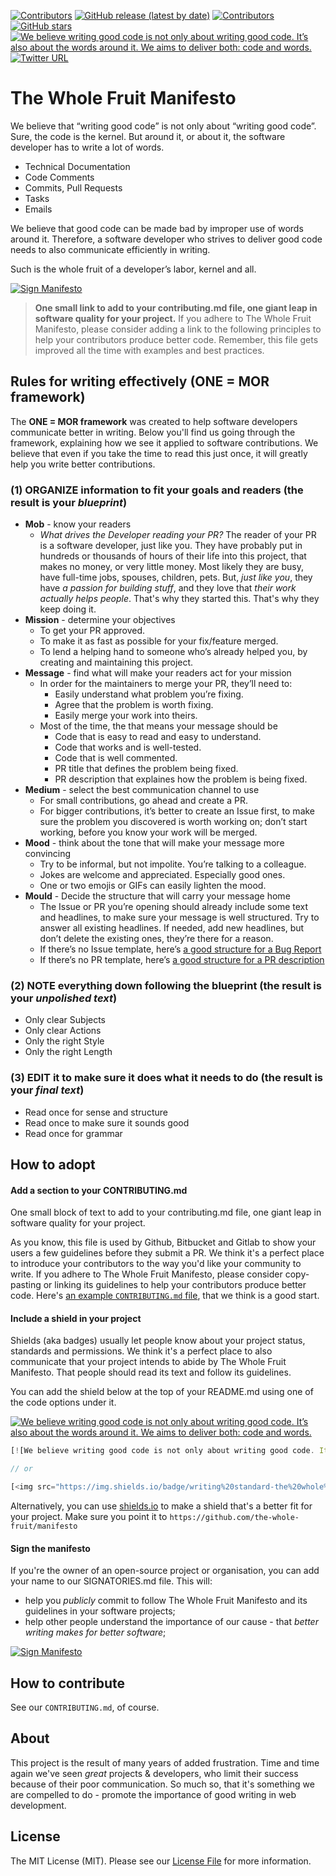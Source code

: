 <p align="left">
    <a href="https://github.com/the-whole-fruit/manifesto/blob/master/LICENSE.md">
        <img src="https://img.shields.io/badge/license-MIT-brightgreen" alt="Contributors" /></a>
    <a href="https://github.com/the-whole-fruit/manifesto/releases">
        <img alt="GitHub release (latest by date)" src="https://img.shields.io/github/v/release/the-whole-fruit/manifesto"></a>
    <a href="https://github.com/the-whole-fruit/manifesto/contributors">
        <img src="https://img.shields.io/github/contributors/the-whole-fruit/manifesto" alt="Contributors" /></a>
    <a href="https://github.com/the-whole-fruit/manifesto">
        <img alt="GitHub stars" src="https://img.shields.io/github/stars/the-whole-fruit/manifesto"></a>
    <a href="https://github.com/the-whole-fruit/manifesto">
        <img src="https://img.shields.io/badge/writing%20standard-the%20whole%20fruit-brightgreen"
            alt="We believe writing good code is not only about writing good code. It’s also about the words around it. We aims to deliver both: code and words."> 
    </a>
    <a href="https://twitter.com/intent/follow?screen_name=writingfordevs">
        <img alt="Twitter URL" src="https://img.shields.io/twitter/url?url=http%3A%2F%2Ftwitter.com%2Fwritingfordevs"></a>
</p>

# The Whole Fruit Manifesto 

We believe that “writing good code” is not only about “writing good code”. Sure, the code is the kernel. But around it, or about it, the software developer has to write a lot of words. 

- Technical Documentation
- Code Comments
- Commits, Pull Requests
- Tasks
- Emails

We believe that good code can be made bad by improper use of words around it. Therefore, a software developer who strives to deliver good code needs to also communicate efficiently in writing. 

Such is the whole fruit of a developer’s labor, kernel and all.

<a href="https://github.com/the-whole-fruit/manifesto/blob/master/SIGNATORIES.md"><img alt="Sign Manifesto" src="https://img.shields.io/badge/manifesto-sign%20now-brightgreen"></a>


> **One small link to add to your contributing.md file, one giant leap in software quality for your project.** If you adhere to The Whole Fruit Manifesto, please consider adding a link to the following principles to help your contributors produce better code. Remember, this file gets improved all the time with examples and best practices.


## Rules for writing effectively (ONE = MOR framework)


The **ONE = MOR framework** was created to help software developers communicate better in writing. Below you'll find us going through the framework, explaining how we see it applied to software contributions. We believe that even if you take the time to read this just once, it will greatly help you write better contributions.

### (1) ORGANIZE information to fit your goals and readers (the result is your _blueprint_)
- **Mob** - know your readers
    - _What drives the Developer reading your PR?_ The reader of your PR is a software developer, just like you. They have probably put in hundreds or thousands of hours of their life into this project, that makes no money, or very little money. Most likely they are busy, have full-time jobs, spouses, children, pets. But, _just like you_, they have _a passion for building stuff_, and they love that _their work actually helps people_. That's why they started this. That's why they keep doing it.
- **Mission** - determine your objectives
    - To get your PR approved.
    - To make it as fast as possible for your fix/feature merged.
    - To lend a helping hand to someone who’s already helped you, by creating and maintaining this project.
- **Message** - find what will make your readers act for your mission
    - In order for the maintainers to merge your PR, they’ll need to:
        - Easily understand what problem you’re fixing.
        - Agree that the problem is worth fixing.
        - Easily merge your work into theirs.
    - Most of the time, the that means your message should be
        - Code that is easy to read and easy to understand.
        - Code that works and is well-tested.
        - Code that is well commented.
        - PR title that defines the problem being fixed.
        - PR description that explaines how the problem is being fixed.
- **Medium** - select the best communication channel to use
    - For small contributions, go ahead and create a PR.
    - For bigger contributions, it’s better to create an Issue first, to make sure the problem you discovered is worth working on; don’t start working, before you know your work will be merged.
- **Mood** - think about the tone that will make your message more convincing
    - Try to be informal, but not impolite. You’re talking to a colleague.
    - Jokes are welcome and appreciated. Especially good ones.
    - One or two emojis or GIFs can easily lighten the mood.
- **Mould** - Decide the structure that will carry your message home
    - The Issue or PR you’re opening should already include some text and headlines, to make sure your message is well structured. Try to answer all existing headlines. If needed, add new headlines, but don’t delete the existing ones, they’re there for a reason.
    - If there’s no Issue template, here’s [a good structure for a Bug Report](https://github.com/the-whole-fruit/manifesto/blob/master/.github/ISSUE_TEMPLATE/bug_report.md)
    - If there’s no PR template, here’s [a good structure for a PR description](https://github.com/the-whole-fruit/manifesto/blob/master/.github/ISSUE_TEMPLATE/pull_request.md)

### (2) NOTE everything down following the blueprint (the result is your _unpolished text_)
- Only clear Subjects
- Only clear Actions
- Only the right Style
- Only the right Length

### (3) EDIT it to make sure it does what it needs to do (the result is your _final text_)
- Read once for sense and structure
- Read once to make sure it sounds good
- Read once for grammar


## How to adopt

#### Add a section to your CONTRIBUTING.md

One small block of text to add to your contributing.md file, one giant leap in software quality for your project.

As you know, this file is used by Github, Bitbucket and Gitlab to show your users a few guidelines before they submit a PR. We think it's a perfect place to introduce your contributors to the way you'd like your community to write. If you adhere to The Whole Fruit Manifesto, please consider copy-pasting or linking its guidelines to help your contributors produce better code. Here's [an example `CONTRIBUTING.md` file](https://github.com/the-whole-fruit/manifesto/blob/master/.github/CONTRIBUTING.md), that we think is a good start.


#### Include a shield in your project

Shields (aka badges) usually let people know about your project status, standards and permissions. We think it's a perfect place to also communicate that your project intends to abide by The Whole Fruit Manifesto. That people should read its text and follow its guidelines. 

You can add the shield below at the top of your README.md using one of the code options under it. 

[![We believe writing good code is not only about writing good code. It’s also about the words around it. We aims to deliver both: code and words.](https://img.shields.io/badge/writing%20standard-the%20whole%20fruit-brightgreen)](https://github.com/the-whole-fruit/manifesto)

```js
[![We believe writing good code is not only about writing good code. It’s also about the words around it. We aims to deliver both: code and words.](https://img.shields.io/badge/writing%20standard-the%20whole%20fruit-brightgreen)](https://github.com/the-whole-fruit/manifesto)

// or

[<img src="https://img.shields.io/badge/writing%20standard-the%20whole%20fruit-brightgreen" title="We believe writing good code is not only about writing good code. It’s also about the words around it. We aims to deliver both: code and words.">](https://github.com/the-whole-fruit/manifesto)
```

Alternatively, you can use [shields.io](https://shields.io) to make a shield that's a better fit for your project. Make sure you point it to `https://github.com/the-whole-fruit/manifesto`

#### Sign the manifesto

If you're the owner of an open-source project or organisation, you can add your name to our SIGNATORIES.md file. This will:
- help you _publicly_ commit to follow The Whole Fruit Manifesto and its guidelines in your software projects;
- help other people understand the importance of our cause - that _better writing makes for better software_;

<a href="https://github.com/the-whole-fruit/manifesto/blob/master/SIGNATORIES.md"><img alt="Sign Manifesto" src="https://img.shields.io/badge/manifesto-sign%20now-brightgreen"></a>


## How to contribute

See our `CONTRIBUTING.md`, of course.

## About

This project is the result of many years of added frustration. Time and time again we've seen _great_ projects & developers, who limit their success because of their poor communication. So much so, that it's something we are compelled to do - promote the importance of good writing in web development.

## License

The MIT License (MIT). Please see our [License File](https://github.com/the-whole-fruit/manifesto/blob/master/LICENSE.md) for more information.
